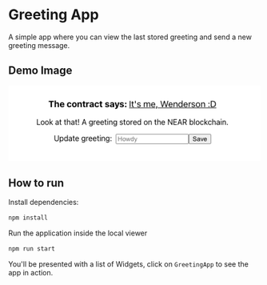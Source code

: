 # Greeting App

A simple app where you can view the last stored greeting and send a new greeting message.

## Demo Image

<p align="left">
  <img src="demo.png" />
</p>

## How to run

Install dependencies:

```sh
npm install
```

Run the application inside the local viewer

```sh
npm run start
```

You'll be presented with a list of Widgets, click on `GreetingApp` to see the app in action.
